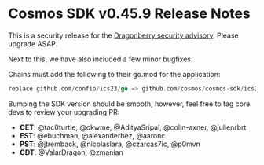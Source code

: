# Cosmos SDK v0.45.9 Release Notes

This is a security release for the [Dragonberry security advisory](https://forum.cosmos.network/t/ibc-security-advisory-dragonberry/7702).
Please upgrade ASAP.

Next to this, we have also included a few minor bugfixes.

Chains must add the following to their go.mod for the application:

```go
replace github.com/confio/ics23/go => github.com/cosmos/cosmos-sdk/ics23 v0.8.0
```

Bumping the SDK version should be smooth, however, feel free to tag core devs to review your upgrading PR:

- **CET**: @tac0turtle, @okwme, @AdityaSripal, @colin-axner, @julienrbrt
- **EST**: @ebuchman, @alexanderbez, @aaronc
- **PST**: @jtremback, @nicolaslara, @czarcas7ic, @p0mvn
- **CDT**: @ValarDragon, @zmanian
